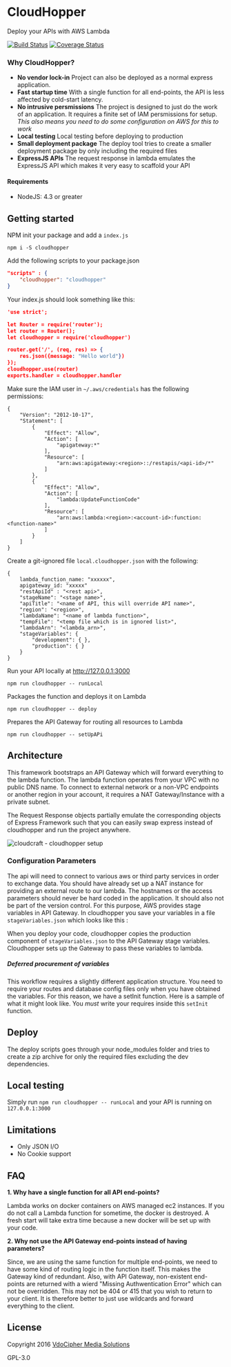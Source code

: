 # CloudHopper
Deploy your APIs with AWS Lambda

[![Build Status](https://travis-ci.org/VdoCipher/cloudhopper.svg?branch=master)](https://travis-ci.org/VdoCipher/cloudhopper)
[![Coverage Status](https://coveralls.io/repos/github/VdoCipher/cloudhopper/badge.svg?branch=master)](https://coveralls.io/github/VdoCipher/cloudhopper?branch=master)



### Why CloudHopper?

* **No vendor lock-in** Project can also be deployed as a normal express application.
* **Fast startup time** With a single function for all end-points, the API is less affected by cold-start latency.
* **No intrusive persmissions** The project is designed to just do the work of an application. It requires a finite set of IAM persmissions for setup. *This also means you need to do some configuration on AWS for this to work*
* **Local testing** Local testing before deploying to production
* **Small deployment package** The deploy tool tries to create a smaller deployment package by only including the required files
* **ExpressJS APIs** The request response in lambda emulates the ExpressJS API which makes it very easy to scaffold your API


#### Requirements
* NodeJS: 4.3 or greater

## Getting started

NPM init your package and add a `index.js`

```
npm i -S cloudhopper
```


Add the following scripts to your package.json

```json
"scripts" : {
	"cloudhopper": "cloudhopper"
}
```

Your index.js should look something like this:
```json
'use strict';

let Router = require('router');
let router = Router();
let cloudhopper = require('cloudhopper')

router.get('/', (req, res) => {
	res.json({message: "Hello world"})
});
cloudhopper.use(router)
exports.handler = cloudhopper.handler

```
Make sure the IAM user in `~/.aws/credentials` has the following permissions:
```
{
    "Version": "2012-10-17",
    "Statement": [
        {
            "Effect": "Allow",
            "Action": [
                "apigateway:*"
            ],
            "Resource": [
                "arn:aws:apigateway:<region>::/restapis/<api-id>/*"
            ]
        },
        {
            "Effect": "Allow",
            "Action": [
                "lambda:UpdateFunctionCode"
            ],
            "Resource": [
                "arn:aws:lambda:<region>:<account-id>:function:<function-name>"
            ]
        }
    ]
}
```

Create a git-ignored file `local.cloudhopper.json` with the following:
```
{
	lambda_function_name: "xxxxxx",
	apigateway_id: "xxxxx"
	"restApiId" : "<rest api>",
	"stageName": "<stage name>",
	"apiTitle": "<name of API, this will override API name>",
	"region": "<region>",
	"lambdaName": "<name of lambda function>",
	"tempFile": "<temp file which is in ignored list>",
	"lambdaArn": "<lambda_arn>",
	"stageVariables": {
		"development": { },
		"production": { }
	}
}
```
Run your API locally at http://127.0.0.1:3000
```
npm run cloudhopper -- runLocal
```
Packages the function and deploys it on Lambda
```
npm run cloudhopper -- deploy
```
Prepares the API Gateway for routing all resources to Lambda
```
npm run cloudhopper -- setUpAPi
```


## Architecture

This framework bootstraps an API Gateway which will forward everything to the lambda function.
The lambda function operates from your VPC with no public DNS name. To connect to external network or a non-VPC endpoints or another region in your account, it requires a NAT Gateway/Instance with a private subnet.

The Request Response objects partially emulate the corresponding objects of Express Framework such that you can easily swap express instead of cloudhopper and run the project anywhere.

![cloudcraft - cloudhopper setup](https://cloud.githubusercontent.com/assets/1254236/17661211/62e620dc-62fb-11e6-8708-52aa43d9f710.png)


### Configuration Parameters

The api will need to connect to various aws or third party services in order to exchange data. You should have already set up a NAT instance for providing an external route to our lambda. The hostnames or the access parameters should never be hard coded in the application. It should also not be part of the version control. For this purpose, AWS provides stage variables in API Gateway. In cloudhopper you save your variables in a file `stageVariables.json` which looks like this :

When you deploy your code, cloudhopper copies the production component of `stageVariables.json` to the API Gateway stage variables. Cloudhopper sets up the Gateway to pass these variables to lambda.

##### Deferred procurement of variables 

This workflow requires a slightly different application structure. You need to require your routes and database config files only when you have obtained the variables. For this reason, we have a setInit function. Here is a sample of what it might look like. You *must* write your requires inside this `setInit` function. 


## Deploy

The deploy scripts goes through your node_modules folder and tries to create a zip archive for only the required files excluding the dev dependencies.


## Local testing

Simply run `npm run cloudhopper -- runLocal` and your API is running on `127.0.0.1:3000`


## Limitations

* Only JSON I/O
* No Cookie support


## FAQ

**1. Why have a single function for all API end-points?**

Lambda works on docker containers on AWS managed ec2 instances. If you do not call a Lambda function for sometime, the docker is destroyed. A fresh start will take extra time because a new docker will be set up with your code.


**2. Why not use the API Gateway end-points instead of having parameters?**

Since, we are using the same function for multiple end-points, we need to have
some kind of routing logic in the function itself. This makes the Gateway kind
of redundant.
Also, with API Gateway, non-existent end-points are returned with a wierd
"Missing Authwentication Error" which can not be overridden. This may not be
404 or 415 that you wish to return to your client. It is therefore better to
just use wildcards and forward everything to the client.


## License

Copyright 2016 [VdoCipher Media Solutions](https://www.vdocipher.com)

GPL-3.0

